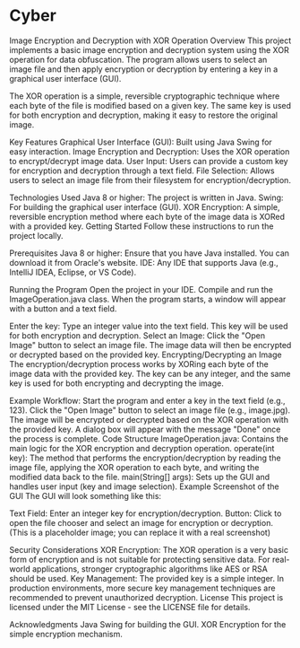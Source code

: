 # Cyber
Image Encryption and Decryption with XOR Operation
Overview
This project implements a basic image encryption and decryption system using the XOR operation for data obfuscation. The program allows users to select an image file and then apply encryption or decryption by entering a key in a graphical user interface (GUI).

The XOR operation is a simple, reversible cryptographic technique where each byte of the file is modified based on a given key. The same key is used for both encryption and decryption, making it easy to restore the original image.

Key Features
Graphical User Interface (GUI): Built using Java Swing for easy interaction.
Image Encryption and Decryption: Uses the XOR operation to encrypt/decrypt image data.
User Input: Users can provide a custom key for encryption and decryption through a text field.
File Selection: Allows users to select an image file from their filesystem for encryption/decryption.

Technologies Used
Java 8 or higher: The project is written in Java.
Swing: For building the graphical user interface (GUI).
XOR Encryption: A simple, reversible encryption method where each byte of the image data is XORed with a provided key.
Getting Started
Follow these instructions to run the project locally.

Prerequisites
Java 8 or higher: Ensure that you have Java installed. You can download it from Oracle's website.
IDE: Any IDE that supports Java (e.g., IntelliJ IDEA, Eclipse, or VS Code).



Running the Program
Open the project in your IDE.
Compile and run the ImageOperation.java class.
When the program starts, a window will appear with a button and a text field.

Enter the key: Type an integer value into the text field. This key will be used for both encryption and decryption.
Select an Image: Click the "Open Image" button to select an image file. The image data will then be encrypted or decrypted based on the provided key.
Encrypting/Decrypting an Image
The encryption/decryption process works by XORing each byte of the image data with the provided key. The key can be any integer, and the same key is used for both encrypting and decrypting the image.

Example Workflow:
Start the program and enter a key in the text field (e.g., 123).
Click the "Open Image" button to select an image file (e.g., image.jpg).
The image will be encrypted or decrypted based on the XOR operation with the provided key.
A dialog box will appear with the message "Done" once the process is complete.
Code Structure
ImageOperation.java: Contains the main logic for the XOR encryption and decryption operation.
operate(int key): The method that performs the encryption/decryption by reading the image file, applying the XOR operation to each byte, and writing the modified data back to the file.
main(String[] args): Sets up the GUI and handles user input (key and image selection).
Example Screenshot of the GUI
The GUI will look something like this:

Text Field: Enter an integer key for encryption/decryption.
Button: Click to open the file chooser and select an image for encryption or decryption.
(This is a placeholder image; you can replace it with a real screenshot)

Security Considerations
XOR Encryption: The XOR operation is a very basic form of encryption and is not suitable for protecting sensitive data. For real-world applications, stronger cryptographic algorithms like AES or RSA should be used.
Key Management: The provided key is a simple integer. In production environments, more secure key management techniques are recommended to prevent unauthorized decryption.
License
This project is licensed under the MIT License - see the LICENSE file for details.

Acknowledgments
Java Swing for building the GUI.
XOR Encryption for the simple encryption mechanism.
